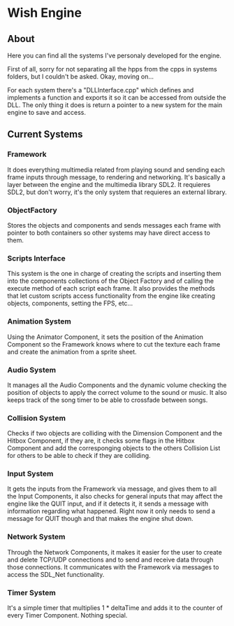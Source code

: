 # Wish Engine

## About

Here you can find all the systems I've personaly developed for the engine.

First of all, sorry for not separating all the hpps from the cpps in systems folders, but I couldn't be asked. Okay, moving on...

For each system there's a "DLLInterface.cpp" which defines and implements a function and exports it so it can be accessed from outside the DLL. The only 
thing it does is return a pointer to a new system for the main engine to save and access.

## Current Systems

### Framework

It does everything multimedia related from playing sound and sending each frame inputs through message, to rendering and networking. It's basically a 
layer between the engine and the multimedia library SDL2. It requieres SDL2, but don't worry, it's the only system that requieres an external library.

### ObjectFactory

Stores the objects and components and sends messages each frame with pointer to both containers so other systems may have direct access to them.

### Scripts Interface

This system is the one in charge of creating the scripts and inserting them into the components collections of the Object Factory and of calling the 
execute method of each script each frame. It also provides the methods that let custom scripts access functionality from the engine like creating objects, 
components, setting the FPS, etc...

### Animation System

Using the Animator Component, it sets the position of the Animation Component so the Framework knows where to cut the texture each frame and create the 
animation from a sprite sheet.

### Audio System

It manages all the Audio Components and the dynamic volume checking the position of objects to apply the correct volume to the sound or music. It also keeps 
track of the song timer to be able to crossfade between songs.

### Collision System

Checks if two objects are colliding with the Dimension Component and the Hitbox Component, if they are, it checks some flags in the Hitbox Component and 
add the corresponging objects to the others Collision List for others to be able to check if they are colliding.

### Input System

It gets the inputs from the Framework via message, and gives them to all the Input Components, it also checks for general inputs that may affect the engine 
like the QUIT input, and if it detects it, it sends a message with information regarding what happened. Right now it only needs to send a message for QUIT 
though and that makes the engine shut down.

### Network System 

Through the Network Components, it makes it easier for the user to create and delete TCP/UDP connections and to send and receive data through those connections. 
It communicates with the Framework via messages to access the SDL_Net functionality.

### Timer System

It's a simple timer that multiplies 1 * deltaTime and adds it to the counter of every Timer Component. Nothing special.